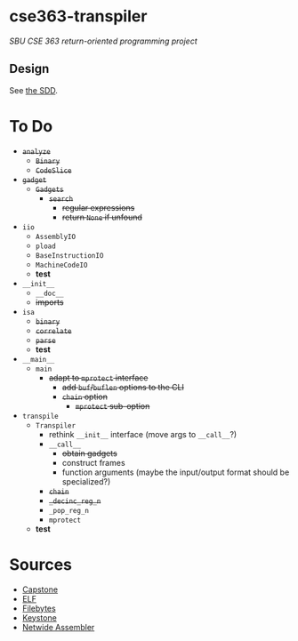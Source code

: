 # cse363-transpiler
*SBU CSE 363 return-oriented programming project*

## Design
See [the SDD](SDD.md).

# To Do
- ~~`analyze`~~
	- ~~`Binary`~~
	- ~~`CodeSlice`~~
- ~~`gadget`~~
	- ~~`Gadgets`~~
		- ~~`search`~~
			- ~~regular expressions~~
			- ~~return `None` if unfound~~
- `iio`
	- `AssemblyIO`
	- `pload`
	- `BaseInstructionIO`
	- `MachineCodeIO`
	- **test**
- `__init__`
	- `__doc__`
	- ~~imports~~
- `isa`
	- ~~`binary`~~
	- ~~`correlate`~~
	- ~~`parse`~~
	- **test**
- `__main__`
	- `main`
		- ~~adapt to `mprotect` interface~~
			- ~~add `buf`/`buflen` options to the CLI~~
			- ~~`chain` option~~
				- ~~`mprotect` sub-option~~
- `transpile`
	- `Transpiler`
		- rethink `__init__` interface (move args to `__call__`?)
		- `__call__`
			- ~~obtain gadgets~~
			- construct frames
			- function arguments (maybe the input/output format
				should be specialized?)
		- ~~`chain`~~
		- ~~`_decinc_reg_n`~~
		- `_pop_reg_n`
		- `mprotect`
	- **test**

# Sources
- [Capstone](https://www.capstone-engine.org)
- [ELF](https://wiki.osdev.org/ELF)
- [Filebytes]()
- [Keystone](https://keystone-engine.org)
- [Netwide Assembler]()

